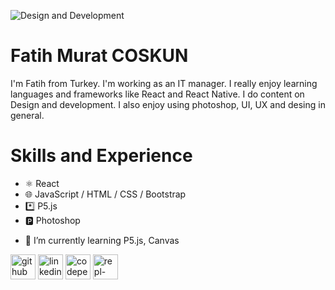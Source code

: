 ![Design and Development](https://media-exp1.licdn.com/dms/image/D4D16AQEZDT0XkZ2bkw/profile-displaybackgroundimage-shrink_350_1400/0/1666037119916?e=1672272000&v=beta&t=5u3XI-MKp_-n-asX_6Pi7RwrZSnDbKYXimsxvrJ5RQI)

# Fatih Murat COSKUN

I'm Fatih from Turkey. I'm working as an IT manager. I really enjoy learning languages and frameworks like React and React Native. I do content on Design and development. I also enjoy using photoshop, UI, UX and desing in general. 

# Skills and Experience

* ⚛️ React
* 🌐 JavaScript / HTML / CSS / Bootstrap
* *️⃣ P5.js
* 🅿️ Photoshop

- 🌱 I’m currently learning P5.js, Canvas 


[<img src='https://cdn.jsdelivr.net/npm/simple-icons@3.0.1/icons/github.svg' alt='github' height='40'>](https://github.com/fmcoskun)  [<img src='https://cdn.jsdelivr.net/npm/simple-icons@3.0.1/icons/linkedin.svg' alt='linkedin' height='40'>](https://www.linkedin.com/in/fmcoskun/)  [<img src='https://cdn.jsdelivr.net/npm/simple-icons@3.0.1/icons/codepen.svg' alt='codepen' height='40'>](https://codepen.io/fmcoskun)  [<img src='https://cdn.jsdelivr.net/npm/simple-icons@3.0.1/icons/repl-dot-it.svg' alt='repl-dot-it' height='40'>](https://replit.com/@fmcoskun)  


